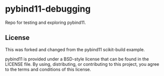 # pybind11-debugging

Repo for testing and exploring pybind11.

## License

This was forked and changed from the pybind11 scikit-build example.

pybind11 is provided under a BSD-style license that can be found in the LICENSE
file. By using, distributing, or contributing to this project, you agree to the
terms and conditions of this license.
